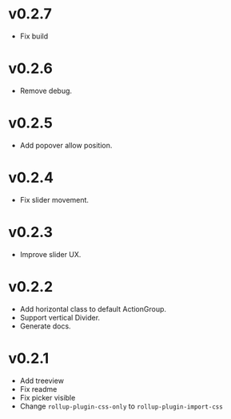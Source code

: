 # v0.2.7
- Fix build

# v0.2.6
- Remove debug.

# v0.2.5
- Add popover allow position.

# v0.2.4
- Fix slider movement.

# v0.2.3
- Improve slider UX.

# v0.2.2
- Add horizontal class to default ActionGroup.
- Support vertical Divider.
- Generate docs.

# v0.2.1
- Add treeview
- Fix readme
- Fix picker visible
- Change `rollup-plugin-css-only` to `rollup-plugin-import-css`
